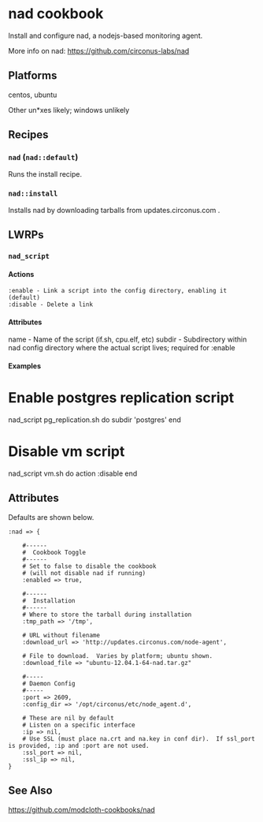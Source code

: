 # nad cookbook

Install and configure nad, a nodejs-based monitoring agent.

More info on nad: https://github.com/circonus-labs/nad

## Platforms

centos, ubuntu

Other un*xes likely; windows unlikely

## Recipes

### `nad` (`nad::default`)

Runs the install recipe.

### `nad::install`

Installs nad by downloading tarballs from updates.circonus.com .

## LWRPs

### `nad_script`

####  Actions

    :enable - Link a script into the config directory, enabling it (default)
    :disable - Delete a link

#### Attributes

   name - Name of the script (if.sh, cpu.elf, etc)
   subdir - Subdirectory within nad config directory where the actual script lives; required for :enable

#### Examples

   # Enable postgres replication script
   nad_script pg_replication.sh do
     subdir 'postgres'
   end

   # Disable vm script
   nad_script vm.sh do
     action :disable
   end

## Attributes

Defaults are shown below.

    :nad => {

        #------
        #  Cookbook Toggle
        #------
        # Set to false to disable the cookbook 
        # (will not disable nad if running)        
        :enabled => true, 

        #------
        #  Installation
        #------
        # Where to store the tarball during installation
        :tmp_path => '/tmp',

        # URL without filename
        :download_url => 'http://updates.circonus.com/node-agent',

        # File to download.  Varies by platform; ubuntu shown.
        :download_file => "ubuntu-12.04.1-64-nad.tar.gz"

        #-----
        # Daemon Config
        #-----
        :port => 2609,
        :config_dir => '/opt/circonus/etc/node_agent.d',

        # These are nil by default
        # Listen on a specific interface
        :ip => nil, 
        # Use SSL (must place na.crt and na.key in conf dir).  If ssl_port is provided, :ip and :port are not used.
        :ssl_port => nil, 
        :ssl_ip => nil,
    }

## See Also

https://github.com/modcloth-cookbooks/nad

